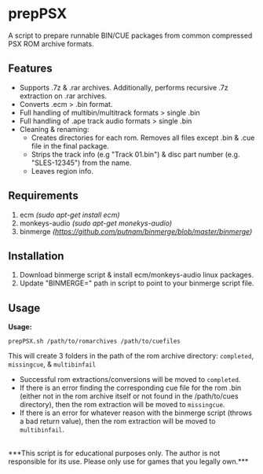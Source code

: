 # prepPSX

A script to prepare runnable BIN/CUE packages from common compressed PSX ROM archive formats.


## Features
* Supports .7z & .rar archives. Additionally, performs recursive .7z extraction on .rar archives.
* Converts .ecm > .bin format.
* Full handling of multibin/multitrack formats > single .bin
* Full handling of .ape track audio formats > single .bin
* Cleaning & renaming:
    * Creates directories for each rom. Removes all files except .bin & .cue file in the final package.
    * Strips the track info (e.g "Track 01.bin") & disc part number (e.g. "SLES-12345") from the name.
    * Leaves region info.


## Requirements
1. ecm *(sudo apt-get install ecm)*
2. monkeys-audio *(sudo apt-get monekys-audio)*
3. binmerge *(https://github.com/putnam/binmerge/blob/master/binmerge)*


## Installation
1. Download binmerge script & install ecm/monkeys-audio linux packages.
2. Update "BINMERGE=" path in script to point to your binmerge script file.


## Usage
**Usage:**
```
prepPSX.sh /path/to/romarchives /path/to/cuefiles
```

This will create 3 folders in the path of the rom archive directory: `completed`, `missingcue`, & `multibinfail`

- Successful rom extractions/conversions will be moved to `completed`.
- If there is an error finding the corresponding cue file for the rom .bin (either not in the rom archive itself or not found in the /path/to/cues directory), then the rom extraction will be moved to `missingcue`.
- If there is an error for whatever reason with the binmerge script (throws a bad return value), then the rom extraction will be moved to `multibinfail`.


<br />
***This script is for educational purposes only. The author is not responsible for its use. Please only use for games that you legally own.***
